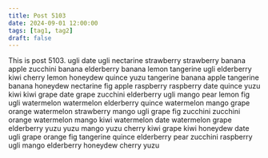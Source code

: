 ```yaml
---
title: Post 5103
date: 2024-09-01 12:00:00
tags: [tag1, tag2]
draft: false
---
```

This is post 5103.
ugli
date
ugli
nectarine
strawberry
strawberry
banana
apple
zucchini
banana
elderberry
banana
lemon
tangerine
ugli
elderberry
kiwi
cherry
lemon
honeydew
quince
yuzu
tangerine
banana
apple
tangerine
banana
honeydew
nectarine
fig
apple
raspberry
raspberry
date
quince
yuzu
kiwi
kiwi
grape
date
grape
zucchini
elderberry
ugli
mango
pear
lemon
fig
ugli
watermelon
watermelon
elderberry
quince
watermelon
mango
grape
orange
watermelon
strawberry
mango
ugli
grape
fig
zucchini
zucchini
orange
watermelon
mango
kiwi
watermelon
date
watermelon
grape
elderberry
yuzu
yuzu
mango
yuzu
cherry
kiwi
grape
kiwi
honeydew
date
ugli
grape
orange
fig
tangerine
quince
elderberry
pear
zucchini
raspberry
ugli
mango
elderberry
honeydew
cherry
yuzu
